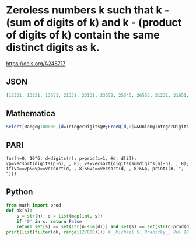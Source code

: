 # Zeroless numbers k such that k \- \(sum of digits of k\) and k \- \(product of digits of k\) contain the same distinct digits as k\.
https://oeis.org/A248717
## JSON
```JSON
[12331, 13231, 13651, 21331, 23131, 23552, 25545, 26553, 31231, 31651, 32131, 32552, 34355, 34531, 34554, 35354, 35453, 35631, 36156, 36231, 43531, 45353, 46431, 53631, 54353, 54885, 55245, 55296, 59652, 61599, 63231, 64431, 87973, 95274, 122553, 125918, 126531, 126535, 126553]
```
## Mathematica
```Mathematica
Select[Range@100000,(d=IntegerDigits@#;FreeQ[d,0]&&Union@IntegerDigits[#-Times@@d]==Union@d==Union@IntegerDigits[#-Total@d])&] (* _Giorgos Kalogeropoulos_, Jul 20 2021 *)
```
## PARI
```PARI
for(n=0, 10^6, d=digits(n); p=prod(i=1, #d, d[i]); vp=vecsort(digits(p-n), , 8); vs=vecsort(digits(sumdigits(n)-n), , 8); if(vs==vp&&vp==vecsort(d, , 8)&&vs==vecsort(d, , 8)&&p, print1(n, ", ")))
```
## Python
```Python
from math import prod
def ok(n):
    s = str(n); d = list(map(int, s))
    if '0' in s: return False
    return set(s) == set(str(n-sum(d))) and set(s) == set(str(n-prod(d)))
print(list(filter(ok, range(127000)))) # _Michael S. Branicky_, Jul 18 2021
```
